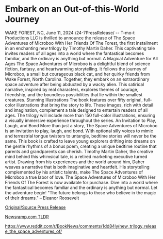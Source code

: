# Embark on an Out-of-this-World Journey

WAKE FOREST, NC, June 11, 2024 /24-7PressRelease/ -- T-mo-t Productions LLC is thrilled to announce the release of The Space Adventures of Microboo With Her Friends Of The Forest, the first installment in an enchanting new trilogy by Timothy Martin Daher. This captivating tale invites readers of all ages into a world where the fantastical becomes familiar, and the ordinary is anything but normal.  A Magical Adventure for All Ages The Space Adventures of Microboo is a delightful blend of science fiction, fantasy, and heartwarming storytelling. It follows the journey of Microboo, a small but courageous black cat, and her quirky friends from Wake Forest, North Carolina. Together, they embark on an extraordinary space adventure after being abducted by a wacky alien. This satirical narrative, inspired by real characters, explores themes of courage, friendship, and the boundless possibilities that lie within the smallest creatures.  Stunning Illustrations The book features over fifty original, full-color illustrations that bring the story to life. These images, rich with detail and imagination, complement a tale designed to entertain readers of all ages. The trilogy will include more than 150 full-color illustrations, ensuring a visually immersive experience throughout the series.  An Invitation to Play, Laugh, and Bond More than just a story, The Space Adventures of Microboo is an invitation to play, laugh, and bond. With optional silly voices to mimic and terrestrial tongue twisters to untangle, bedtime stories will never be the same. This book is crafted to leave young explorers drifting into dreams on the gentle rhythms of a bonus poem, creating a unique bedtime routine that parents and grandparents can cherish.  Timothy Martin Daher, the creative mind behind this whimsical tale, is a retired marketing executive turned artist. Drawing from his experiences and the world around him, Daher weaves a narrative that is both imaginative and heartfelt. His storytelling complemented by his artistic talents, make The Space Adventures of Microboo a true labor of love.  The Space Adventures of Microboo With Her Friends Of The Forest is now available for purchase.  Dive into a world where the fantastical becomes familiar and the ordinary is anything but normal. Let the adventure begin!  "The future belongs to those who believe in the magic of their dreams." – Eleanor Roosevelt 

[Original/Source Press Release](https://www.24-7pressrelease.com/press-release/511611/embark-on-an-out-of-this-world-journey)
                    

[Newsramp.com TLDR](None) 

https://www.reddit.com/r/BookNews/comments/1dd84ly/new_trilogy_release_the_space_adventures_of/